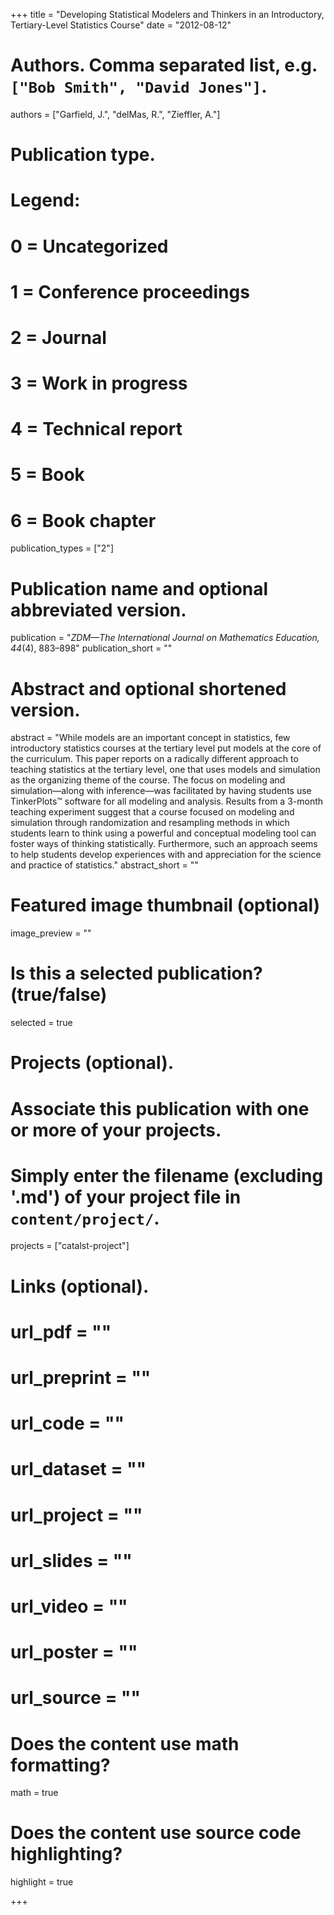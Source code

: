 +++
title = "Developing Statistical Modelers and Thinkers in an Introductory, Tertiary-Level Statistics Course"
date = "2012-08-12"

# Authors. Comma separated list, e.g. `["Bob Smith", "David Jones"]`.
authors = ["Garfield, J.", "delMas, R.", "Zieffler, A."]

# Publication type.
# Legend:
# 0 = Uncategorized
# 1 = Conference proceedings
# 2 = Journal
# 3 = Work in progress
# 4 = Technical report
# 5 = Book
# 6 = Book chapter
publication_types = ["2"]

# Publication name and optional abbreviated version.
publication = "*ZDM&mdash;The International Journal on Mathematics Education, 44*(4), 883&ndash;898"
publication_short = ""

# Abstract and optional shortened version.
abstract = "While models are an important concept in statistics, few introductory statistics courses at the tertiary level put models at the core of the curriculum. This paper reports on a radically different approach to teaching statistics at the tertiary level, one that uses models and simulation as the organizing theme of the course. The focus on modeling and simulation&mdash;along with inference&mdash;was facilitated by having students use TinkerPlots™ software for all modeling and analysis. Results from a 3-month teaching experiment suggest that a course focused on modeling and simulation through randomization and resampling methods in which students learn to think using a powerful and conceptual modeling tool can foster ways of thinking statistically. Furthermore, such an approach seems to help students develop experiences with and appreciation for the science and practice of statistics."
abstract_short = ""

# Featured image thumbnail (optional)
image_preview = ""

# Is this a selected publication? (true/false)
selected = true

# Projects (optional).
#   Associate this publication with one or more of your projects.
#   Simply enter the filename (excluding '.md') of your project file in `content/project/`.
projects = ["catalst-project"]

# Links (optional).
# url_pdf = ""
# url_preprint = ""
# url_code = ""
# url_dataset = ""
# url_project = ""
# url_slides = ""
# url_video = ""
# url_poster = ""
# url_source = ""

# Does the content use math formatting?
math = true

# Does the content use source code highlighting?
highlight = true

+++

